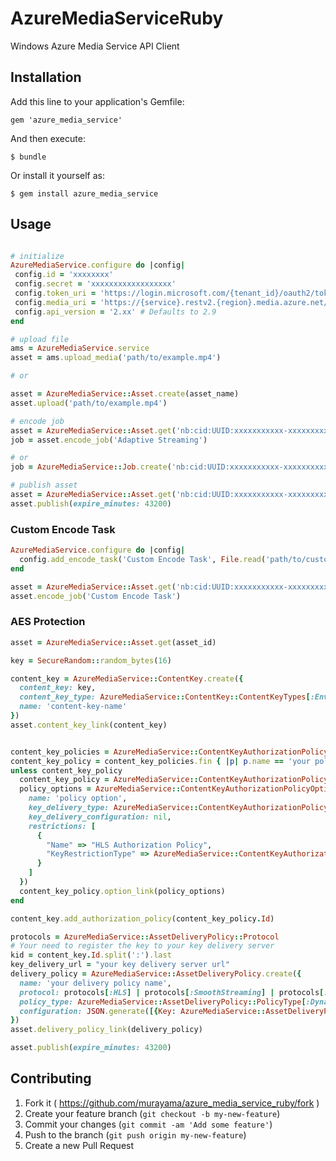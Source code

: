 # AzureMediaServiceRuby

Windows Azure Media Service API Client

## Installation

Add this line to your application's Gemfile:

    gem 'azure_media_service'

And then execute:

    $ bundle

Or install it yourself as:

    $ gem install azure_media_service

## Usage

```ruby

# initialize
AzureMediaService.configure do |config|
 config.id = 'xxxxxxxx'
 config.secret = 'xxxxxxxxxxxxxxxxxx'
 config.token_uri = 'https://login.microsoft.com/{tenant_id}/oauth2/token'
 config.media_uri = 'https://{service}.restv2.{region}.media.azure.net/api/'
 config.api_version = '2.xx' # Defaults to 2.9
end

# upload file
ams = AzureMediaService.service
asset = ams.upload_media('path/to/example.mp4')

# or

asset = AzureMediaService::Asset.create(asset_name)
asset.upload('path/to/example.mp4')

# encode job
asset = AzureMediaService::Asset.get('nb:cid:UUID:xxxxxxxxxxx-xxxxxxxxxxx-xxxxxx-xxxxxxx')
job = asset.encode_job('Adaptive Streaming')

# or
job = AzureMediaService::Job.create('nb:cid:UUID:xxxxxxxxxxx-xxxxxxxxxxx-xxxxxx-xxxxxxx', 'Adaptive Streaming')

# publish asset
asset = AzureMediaService::Asset.get('nb:cid:UUID:xxxxxxxxxxx-xxxxxxxxxxx-xxxxxx-xxxxxxx')
asset.publish(expire_minutes: 43200)

```

### Custom Encode Task

```ruby
AzureMediaService.configure do |config|
  config.add_encode_task('Custom Encode Task', File.read('path/to/custome_task.xml'))
end

asset = AzureMediaService::Asset.get('nb:cid:UUID:xxxxxxxxxxx-xxxxxxxxxxx-xxxxxx-xxxxxxx')
asset.encode_job('Custom Encode Task')
```

### AES Protection

```ruby
asset = AzureMediaService::Asset.get(asset_id)

key = SecureRandom::random_bytes(16)

content_key = AzureMediaService::ContentKey.create({
  content_key: key,
  content_key_type: AzureMediaService::ContentKey::ContentKeyTypes[:EnvelopeEncryption],
  name: 'content-key-name'
})
asset.content_key_link(content_key)


content_key_policies = AzureMediaService::ContentKeyAuthorizationPolicy.get()
content_key_policy = content_key_policies.fin { |p| p.name == 'your policy name' }
unless content_key_policy
  content_key_policy = AzureMediaService::ContentKeyAuthorizationPolicy.create('your policy name')
  policy_options = AzureMediaService::ContentKeyAuthorizationPolicyOption.create({
    name: 'policy option',
    key_delivery_type: AzureMediaService::ContentKeyAuthorizationPolicyOption::KeyDeliveryTypes[:BaselineHttp],
    key_delivery_configuration: nil,
    restrictions: [
      {
        "Name" => "HLS Authorization Policy",
        "KeyRestrictionType" => AzureMediaService::ContentKeyAuthorizationPolicyOption::KeyRestrictionTypes[:Open]
      }
    ]
  })
  content_key_policy.option_link(policy_options)
end

content_key.add_authorization_policy(content_key_policy.Id)

protocols = AzureMediaService::AssetDeliveryPolicy::Protocol
# Your need to register the key to your key delivery server
kid = content_key.Id.split(':').last
key_delivery_url = "your key delivery server url"
delivery_policy = AzureMediaService::AssetDeliveryPolicy.create({
  name: 'your delivery policy name',
  protocol: protocols[:HLS] | protocols[:SmoothStreaming] | protocols[:Dash],
  policy_type: AzureMediaService::AssetDeliveryPolicy::PolicyType[:DynamicEnvelopeEncryption],
  configuration: JSON.generate([{Key: AzureMediaService::AssetDeliveryPolicy::ConfigurationKey[:EnvelopeBaseKeyAcquisitionUrl], Vlaue: key_delivery_url}])
})
asset.delivery_policy_link(delivery_policy)

asset.publish(expire_minutes: 43200)
```

## Contributing

1. Fork it ( https://github.com/murayama/azure_media_service_ruby/fork )
2. Create your feature branch (`git checkout -b my-new-feature`)
3. Commit your changes (`git commit -am 'Add some feature'`)
4. Push to the branch (`git push origin my-new-feature`)
5. Create a new Pull Request
